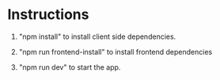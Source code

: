 # Instructions

1. "npm install" to install client side dependencies.

2. "npm run frontend-install" to install frontend dependencies

3. "npm run dev" to start the app.

